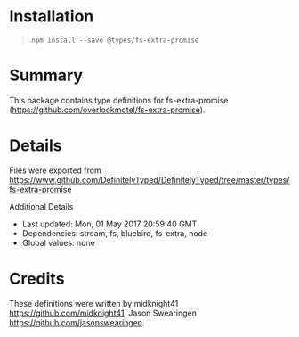 # Installation
> `npm install --save @types/fs-extra-promise`

# Summary
This package contains type definitions for fs-extra-promise (https://github.com/overlookmotel/fs-extra-promise).

# Details
Files were exported from https://www.github.com/DefinitelyTyped/DefinitelyTyped/tree/master/types/fs-extra-promise

Additional Details
 * Last updated: Mon, 01 May 2017 20:59:40 GMT
 * Dependencies: stream, fs, bluebird, fs-extra, node
 * Global values: none

# Credits
These definitions were written by midknight41 <https://github.com/midknight41>, Jason Swearingen <https://github.com/jasonswearingen>.
